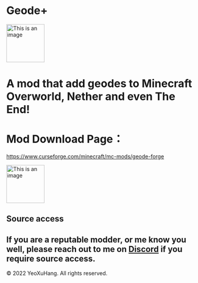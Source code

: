 # Geode+

<img alt="This is an image" height="100" src="https://github.com/YeoXuHang/Geode-Plus/blob/master/src/main/resources/icon.png" width="100"/>



# A mod that add geodes to Minecraft Overworld, Nether and even The End!


# Mod Download Page：
https://www.curseforge.com/minecraft/mc-mods/geode-forge

<img alt="This is an image" height="100" src="https://media.forgecdn.net/attachments/492/833/logo-for-geode-plus.png" width="100"/>




## Source access

If you are a reputable modder, or me know you well, please reach out to me on [Discord](https://discord.gg/Ephgb4cGsN) if you require source access.
-----------------

© 2022 YeoXuHang. All rights reserved.
